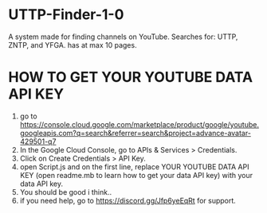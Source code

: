 # UTTP-Finder-1-0
A system made for finding channels on YouTube. Searches for: UTTP, ZNTP, and YFGA. has at max 10 pages.

# HOW TO GET YOUR YOUTUBE DATA API KEY
1. go to https://console.cloud.google.com/marketplace/product/google/youtube.googleapis.com?q=search&referrer=search&project=advance-avatar-429501-q7
2. In the Google Cloud Console, go to APIs & Services > Credentials.
3. Click on Create Credentials > API Key.
4. open Script.js and on the first line, replace YOUR YOUTUBE DATA API KEY (open readme.mb to learn how to get your data API key) with your data API key.
5. You should be good i think..
6. if you need help, go to https://discord.gg/Jfp6yeEqRt for support.
